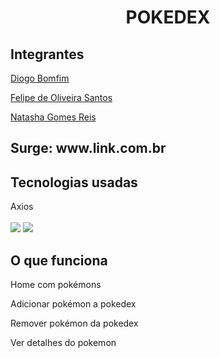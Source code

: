 <h1 align="center">POKEDEX</h1>

<h2>Integrantes</h2> 
<p><a href="https://github.com/DiogoB0mfim">Diogo Bomfim</a></p>
<p><a href="https://github.com/ElreversoMain">Felipe de Oliveira Santos</a></p>
<p><a href="https://github.com/natashagomesr">Natasha Gomes Reis</a></p>

<h2>Surge: www.link.com.br</h2>

<h2>Tecnologias usadas</h2>
Axios
<br></br>
<img src="https://img.shields.io/badge/React-20232A?style=for-the-badge&logo=react&logoColor=61DAFB"/>
<img src="https://img.shields.io/badge/React_Router-CA4245?style=for-the-badge&logo=react-router&logoColor=white"/>

<h2>O que funciona</h2>
<p>Home com pokémons</p>
<p>Adicionar pokémon a pokedex</p>
<p>Remover pokémon da pokedex</p>
<p>Ver detalhes do pokemon</p>



